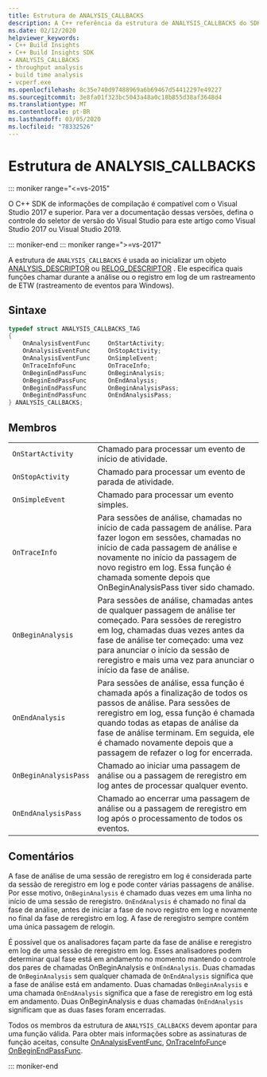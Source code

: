 ```yaml
---
title: Estrutura de ANALYSIS_CALLBACKS
description: A C++ referência da estrutura de ANALYSIS_CALLBACKS do SDK do insights do Build.
ms.date: 02/12/2020
helpviewer_keywords:
- C++ Build Insights
- C++ Build Insights SDK
- ANALYSIS_CALLBACKS
- throughput analysis
- build time analysis
- vcperf.exe
ms.openlocfilehash: 8c35e740d97488969a6b69467d54412297e49227
ms.sourcegitcommit: 3e8fa01f323bc5043a48a0c18b855d38af3648d4
ms.translationtype: MT
ms.contentlocale: pt-BR
ms.lasthandoff: 03/05/2020
ms.locfileid: "78332526"
---
```

# <a name="analysis_callbacks-structure"></a>Estrutura de ANALYSIS_CALLBACKS

::: moniker range="<=vs-2015"

O C++ SDK de informações de compilação é compatível com o Visual Studio 2017 e superior. Para ver a documentação dessas versões, defina o controle do seletor de versão do Visual Studio para este artigo como Visual Studio 2017 ou Visual Studio 2019.

::: moniker-end
::: moniker range=">=vs-2017"

A estrutura de `ANALYSIS_CALLBACKS` é usada ao inicializar um objeto [ANALYSIS_DESCRIPTOR](analysis-descriptor-struct.md) ou [RELOG_DESCRIPTOR](relog-descriptor-struct.md) . Ele especifica quais funções chamar durante a análise ou o registro em log de um rastreamento de ETW (rastreamento de eventos para Windows).

## <a name="syntax"></a>Sintaxe

```cpp
typedef struct ANALYSIS_CALLBACKS_TAG
{
    OnAnalysisEventFunc     OnStartActivity;
    OnAnalysisEventFunc     OnStopActivity;
    OnAnalysisEventFunc     OnSimpleEvent;
    OnTraceInfoFunc         OnTraceInfo;
    OnBeginEndPassFunc      OnBeginAnalysis;
    OnBeginEndPassFunc      OnEndAnalysis;
    OnBeginEndPassFunc      OnBeginAnalysisPass;
    OnBeginEndPassFunc      OnEndAnalysisPass;
} ANALYSIS_CALLBACKS;
```

## <a name="members"></a>Membros

|  |  |
|--|--|
| `OnStartActivity` | Chamado para processar um evento de início de atividade. |
| `OnStopActivity` | Chamado para processar um evento de parada de atividade. |
| `OnSimpleEvent` | Chamado para processar um evento simples. |
| `OnTraceInfo` | Para sessões de análise, chamadas no início de cada passagem de análise. Para fazer logon em sessões, chamadas no início de cada passagem de análise e novamente no início da passagem de novo registro em log. Essa função é chamada somente depois que OnBeginAnalysisPass tiver sido chamado. |
| `OnBeginAnalysis` | Para sessões de análise, chamadas antes de qualquer passagem de análise ter começado. Para sessões de reregistro em log, chamadas duas vezes antes da fase de análise ter começado: uma vez para anunciar o início da sessão de reregistro e mais uma vez para anunciar o início da fase de análise. |
| `OnEndAnalysis` | Para sessões de análise, essa função é chamada após a finalização de todos os passos de análise. Para sessões de reregistro em log, essa função é chamada quando todas as etapas de análise da fase de análise terminam. Em seguida, ele é chamado novamente depois que a passagem de refazer o log for encerrada. |
| `OnBeginAnalysisPass` | Chamado ao iniciar uma passagem de análise ou a passagem de reregistro em log antes de processar qualquer evento. |
| `OnEndAnalysisPass` | Chamado ao encerrar uma passagem de análise ou a passagem de reregistro em log após o processamento de todos os eventos. |

## <a name="remarks"></a>Comentários

A fase de análise de uma sessão de reregistro em log é considerada parte da sessão de reregistro em log e pode conter várias passagens de análise. Por esse motivo, `OnBeginAnalysis` é chamado duas vezes em uma linha no início de uma sessão de reregistro. `OnEndAnalysis` é chamado no final da fase de análise, antes de iniciar a fase de novo registro em log e novamente no final da fase de reregistro em log. A fase de reregistro sempre contém uma única passagem de relogin.

É possível que os analisadores façam parte da fase de análise e reregistro em log de uma sessão de reregistro em log. Esses analisadores podem determinar qual fase está em andamento no momento mantendo o controle dos pares de chamadas OnBeginAnalysis e `OnEndAnalysis`. Duas chamadas de `OnBeginAnalysis` sem qualquer chamada de `OnEndAnalysis` significa que a fase de análise está em andamento. Duas chamadas `OnBeginAnalysis` e uma chamada `OnEndAnalysis` significa que a fase de reregistro em log está em andamento. Duas OnBeginAnalysis e duas chamadas `OnEndAnalysis` significam que as duas fases foram encerradas.

Todos os membros da estrutura de `ANALYSIS_CALLBACKS` devem apontar para uma função válida. Para obter mais informações sobre as assinaturas de função aceitas, consulte [OnAnalysisEventFunc](on-analysis-event-func-typedef.md), [OnTraceInfoFunc](on-trace-info-func-typedef.md)e [OnBeginEndPassFunc](on-begin-end-pass-func-typedef.md).

::: moniker-end
